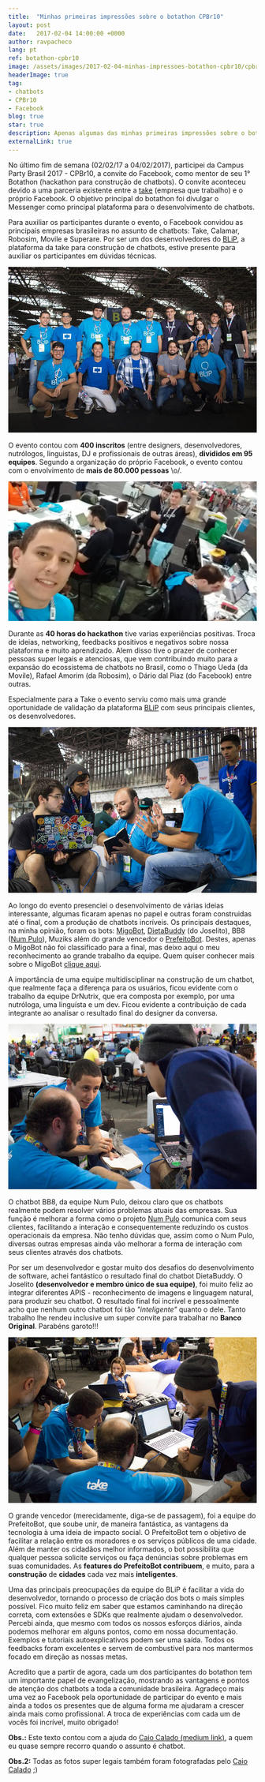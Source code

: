 ```yaml
---
title:  "Minhas primeiras impressões sobre o botathon CPBr10"
layout: post
date:   2017-02-04 14:00:00 +0000
author: ravpacheco
lang: pt
ref: botathon-cpbr10
image: /assets/images/2017-02-04-minhas-impressoes-botathon-cpbr10/cpbr10.jpg
headerImage: true
tag: 
- chatbots
- CPBr10
- Facebook
blog: true
star: true
description: Apenas algumas das minhas primeiras impressões sobre o botathon do Facebook na CPBr10 
externalLink: true
---
```


No último fim de semana (02/02/17 a 04/02/2017), participei da Campus Party Brasil 2017 - CPBr10, a convite do Facebook, 
como mentor de seu 1° Botathon (hackathon para construção de chatbots). O convite aconteceu devido a uma parceria 
existente entre a [take](http://take.net/) (empresa que trabalho) e o próprio Facebook. 
O objetivo principal do botathon foi divulgar o Messenger como principal plataforma para o desenvolvimento de 
chatbots.

Para auxiliar os participantes durante o evento, o Facebook convidou as principais empresas brasileiras no 
assunto de chatbots: Take, Calamar, Robosim, Movile e Superare. Por ser um dos desenvolvedores do [BLiP](https://blip.ai/), 
a plataforma da take para construção de chatbots, estive presente para auxiliar os participantes em dúvidas técnicas.

![Mentores do evento](../assets/images/2017-02-04-minhas-impressoes-botathon-cpbr10/mentores.jpg)

O evento contou com **400 inscritos** (entre designers, desenvolvedores, nutrólogos, linguistas, DJ e profissionais de outras áreas), 
**divididos em 95 equipes**. Segundo a organização do próprio Facebook, o evento contou com o envolvimento de 
**mais de 80.000 pessoas** \o/.

![Evento](../assets/images/2017-02-04-minhas-impressoes-botathon-cpbr10/evento.jpg)

Durante as **40 horas do hackathon** tive varias experiências positivas. Troca de ideias, networking, feedbacks 
positivos e negativos sobre nossa plataforma e muito aprendizado. Alem disso tive o prazer de conhecer pessoas 
super legais e atenciosas, que vem contribuindo muito para a expansão do ecossistema de chatbots no Brasil, como 
o Thiago Ueda (da Movile), Rafael Amorim (da Robosim), o Dário dal Piaz (do Facebook) entre outras.

Especialmente para a Take o evento serviu como mais uma grande oportunidade de validação da plataforma [BLiP](https://blip.ai/) 
com seus principais clientes, os desenvolvedores.

![Evento](../assets/images/2017-02-04-minhas-impressoes-botathon-cpbr10/mentoria1.jpg)

Ao longo do evento presenciei o desenvolvimento de várias ideias interessante, algumas ficaram apenas no papel e outras foram construidas 
até o final, com a produção de chatbots incríveis. Os principais destaques, na minha opinião, foram os bots: [MigoBot](https://www.facebook.com/migomessenger/), 
[DietaBuddy](http://m.me/dietabuddy) (do Joselito), BB8 ([Num Pulo](https://www.facebook.com/numpulo)), Muziks além 
do grande vencedor o [PrefeitoBot](https://www.facebook.com/PrefeitoBot-377856882599093/?fref=ts). Destes, apenas o 
MigoBot não foi classificado para a final, mas deixo aqui o meu reconhecimento ao grande trabalho da equipe. 
Quem quiser conhecer mais sobre o MigoBot [clique aqui](https://www.facebook.com/migomessenger/).

A importância de uma equipe multidisciplinar na construção de um chatbot, que realmente faça a diferença para os usuários, ficou evidente com 
o trabalho da equipe DrNutrix, que era composta por exemplo, por uma nutróloga, uma linguísta e um dev. 
Ficou evidente a contribuição de cada integrante ao analisar o resultado final do designer da conversa.

![Evento](../assets/images/2017-02-04-minhas-impressoes-botathon-cpbr10/mentoria2.jpg)

O chatbot BB8, da equipe Num Pulo, deixou claro que os chatbots realmente podem resolver vários problemas atuais 
das empresas. Sua função é melhorar a forma como o projeto [Num Pulo](https://www.facebook.com/numpulo) 
comunica com seus clientes, facilitando a interação e consequentemente reduzindo os custos operacionais da empresa. 
Não tenho dúvidas que, assim como o Num Pulo, diversas outras empresas ainda vão melhorar a forma de interação 
com seus clientes através dos chatbots.

Por ser um desenvolvedor e gostar muito dos desafios do desenvolvimento de software, achei fantástico o 
resultado final do chatbot DietaBuddy. O Joselito **(desenvolvedor e membro único de sua equipe)**, foi muito 
feliz ao integrar diferentes APIS - reconhecimento de imagens e linguagem natural, para produzir seu chatbot. 
O resultado final foi incrível e pessoalmente acho que nenhum outro chatbot foi tão *"inteligente"* quanto o dele. 
Tanto trabalho lhe rendeu inclusive um super convite para trabalhar no **Banco Original**. Parabéns garoto!!!

![Evento](../assets/images/2017-02-04-minhas-impressoes-botathon-cpbr10/mentoria3.jpg)

O grande vencedor (merecidamente, diga-se de passagem), foi a equipe do PrefeitoBot, que soube unir, de maneira fantástica, 
as vantagens da tecnologia à uma ideia de impacto social. O PrefeitoBot tem o objetivo de facilitar a relação 
entre os moradores e os serviços públicos de uma cidade. Além de manter os cidadãos melhor informados, o bot 
possibilita que qualquer pessoa solicite serviços ou faça denúncias sobre problemas em suas comunidades. 
As **features do PrefeitoBot contribuem**, e muito, para a **construção** de **cidades** cada vez mais **inteligentes**.

Uma das principais preocupações da equipe do BLiP é facilitar a vida do desenvolvedor, tornando o processo de 
criação dos bots o mais simples possível. Fico muito feliz em saber que estamos caminhando na direção correta, 
com extensões e SDKs que realmente ajudam o desenvolvedor. Percebi ainda, que mesmo com todos os nossos esforços diários, 
ainda podemos melhorar em alguns pontos, como em nossa documentação. Exemplos e tutoriais autoexplicativos podem 
ser uma saída. Todos os feedbacks foram excelentes e servem de combustível para nos mantermos focado em direção as 
nossas metas.

Acredito que a partir de agora, cada um dos participantes do botathon tem um importante papel de evangelização, 
mostrando as vantagens e pontos de atenção dos chatbots a toda a comunidade brasileira. 
Agradeço mais uma vez ao Facebook pela oportunidade de participar do evento e mais ainda a todos os presentes 
que de alguma forma me ajudaram a crescer ainda mais como profissional. 
A troca de experiências com cada um de vocês foi incrível, muito obrigado! 

**Obs.:** Este texto contou com a ajuda do [Caio Calado (medium link)](goo.gl/lCk2Qm), a quem eu quase sempre recorro quando o assunto é chatbot. 

**Obs.2:** Todas as fotos super legais também foram fotografadas pelo [Caio Calado](goo.gl/lCk2Qm) ;)


